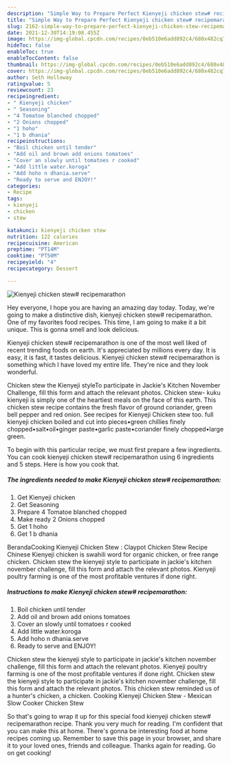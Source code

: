 ```yaml
---
description: "Simple Way to Prepare Perfect Kienyeji chicken stew# recipemarathon"
title: "Simple Way to Prepare Perfect Kienyeji chicken stew# recipemarathon"
slug: 2162-simple-way-to-prepare-perfect-kienyeji-chicken-stew-recipemarathon
date: 2021-12-30T14:19:08.455Z
image: https://img-global.cpcdn.com/recipes/0eb510e6add892c4/680x482cq70/kienyeji-chicken-stew-recipemarathon-recipe-main-photo.jpg
hideToc: false
enableToc: true
enableTocContent: false
thumbnail: https://img-global.cpcdn.com/recipes/0eb510e6add892c4/680x482cq70/kienyeji-chicken-stew-recipemarathon-recipe-main-photo.jpg
cover: https://img-global.cpcdn.com/recipes/0eb510e6add892c4/680x482cq70/kienyeji-chicken-stew-recipemarathon-recipe-main-photo.jpg
author: Seth Holloway
ratingvalue: 5
reviewcount: 23
recipeingredient:
- " Kienyeji chicken"
- " Seasoning"
- "4 Tomatoe blanched chopped"
- "2 Onions chopped"
- "1 hoho"
- "1 b dhania"
recipeinstructions:
- "Boil chicken until tender"
- "Add oil and brown add onions tomatoes"
- "Cover an slowly until tomatoes r cooked"
- "Add little water.koroga"
- "Add hoho n dhania.serve"
- "Ready to serve and ENJOY!"
categories:
- Recipe
tags:
- kienyeji
- chicken
- stew

katakunci: kienyeji chicken stew 
nutrition: 122 calories
recipecuisine: American
preptime: "PT14M"
cooktime: "PT50M"
recipeyield: "4"
recipecategory: Dessert

---
```



![Kienyeji chicken stew# recipemarathon](https://img-global.cpcdn.com/recipes/0eb510e6add892c4/680x482cq70/kienyeji-chicken-stew-recipemarathon-recipe-main-photo.jpg)

Hey everyone, I hope you are having an amazing day today. Today, we're going to make a distinctive dish, kienyeji chicken stew# recipemarathon. One of my favorites food recipes. This time, I am going to make it a bit unique. This is gonna smell and look delicious.

Kienyeji chicken stew# recipemarathon is one of the most well liked of recent trending foods on earth. It's appreciated by millions every day. It is easy, it is fast, it tastes delicious. Kienyeji chicken stew# recipemarathon is something which I have loved my entire life. They're nice and they look wonderful.

Chicken stew the Kienyeji styleTo participate in Jackie&#39;s Kitchen November Challenge, fill this form and attach the relevant photos. Chicken stew- kuku kienyeji is simply one of the heartiest meals on the face of this earth. This chicken stew recipe contains the fresh flavor of ground coriander, green bell pepper and red onion. See recipes for Kienyeji Chicken stew too. full kienyeji chicken boiled and cut into pieces•green chillies finely chopped•salt•oil•ginger paste•garlic paste•coriander finely chopped•large green.


To begin with this particular recipe, we must first prepare a few ingredients. You can cook kienyeji chicken stew# recipemarathon using 6 ingredients and 5 steps. Here is how you cook that.

<!--inarticleads1-->

##### The ingredients needed to make Kienyeji chicken stew# recipemarathon:

1. Get  Kienyeji chicken
1. Get  Seasoning
1. Prepare 4 Tomatoe blanched chopped
1. Make ready 2 Onions chopped
1. Get 1 hoho
1. Get 1 b dhania


BerandaCooking Kienyeji Chicken Stew : Claypot Chicken Stew Recipe Chinese Kienyeji chicken is swahili word for organic chicken, or free range chicken. Chicken stew the kienyeji style to participate in jackie&#39;s kitchen november challenge, fill this form and attach the relevant photos. Kienyeji poultry farming is one of the most profitable ventures if done right. 

<!--inarticleads2-->

##### Instructions to make Kienyeji chicken stew# recipemarathon:

1. Boil chicken until tender
1. Add oil and brown add onions tomatoes
1. Cover an slowly until tomatoes r cooked
1. Add little water.koroga
1. Add hoho n dhania.serve
1. Ready to serve and ENJOY!

Chicken stew the kienyeji style to participate in jackie&#39;s kitchen november challenge, fill this form and attach the relevant photos. Kienyeji poultry farming is one of the most profitable ventures if done right. Chicken stew the kienyeji style to participate in jackie&#39;s kitchen november challenge, fill this form and attach the relevant photos. This chicken stew reminded us of a hunter&#39;s chicken, a chicken. Cooking Kienyeji Chicken Stew - Mexican Slow Cooker Chicken Stew 

So that's going to wrap it up for this special food kienyeji chicken stew# recipemarathon recipe. Thank you very much for reading. I'm confident that you can make this at home. There's gonna be interesting food at home recipes coming up. Remember to save this page in your browser, and share it to your loved ones, friends and colleague. Thanks again for reading. Go on get cooking!
